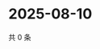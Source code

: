 # 2025-08-10

共 0 条

<!-- BEGIN ZHIHUQUESTIONS -->
<!-- 最后更新时间 Sun Aug 10 2025 12:33:21 GMT+0800 (China Standard Time) -->

<!-- END ZHIHUQUESTIONS -->
